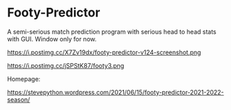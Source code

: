 # Footy-Predictor
A semi-serious match prediction program with serious head to head stats with GUI. Window only for now.

https://i.postimg.cc/X7Zv19dx/footy-predictor-v124-screenshot.png


https://i.postimg.cc/jSPStK87/footy3.png

Homepage:

https://stevepython.wordpress.com/2021/06/15/footy-predictor-2021-2022-season/
